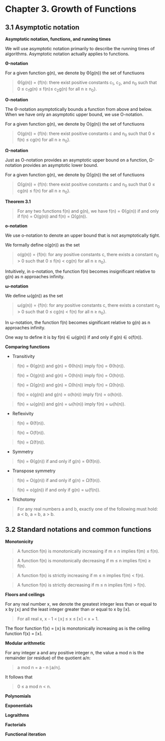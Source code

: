 # Chapter 3. Growth of Functions

## 3.1 Asymptotic notation

**Asymptotic notation, functions, and running times**

We will use asymptotic notation primarily to describe the running times of algorithms. Asymptotic notation actually applies to functions.

**&Theta;-notation**

For a given function g(n), we denote by &Theta;(g(n)) the set of functiuons

>&Theta;(g(n)) = {f(n): there exist positive constants c<sub>1</sub>, c<sub>2</sub>, and n<sub>0</sub> such that 0 &le; c<sub>1</sub>g(n) &le; f(n)&le; c<sub>2</sub>g(n) for all n &ge; n<sub>0</sub>}.

**O-notation**

The &Theta;-notation asymptotically bounds a function from above and below. When we have only an asymptotic upper bound, we use O-notation.

For a given function g(n), we denote by O(g(n)) the set of functiuons

>O(g(n)) = {f(n): there exist positive constants c and n<sub>0</sub> such that 0 &le; f(n) &le; cg(n) for all n &ge; n<sub>0</sub>}.

**&Omega;-notation**

Just as O-notation provides an asymptotic upper bound on a function, &Omega;-notation provides an asymptotic lower bound. 

For a given function g(n), we denote by &Omega;(g(n)) the set of functiuons

>&Omega;(g(n)) = {f(n): there exist positive constants c and n<sub>0</sub> such that 0 &le; cg(n) &le; f(n) for all n &ge; n<sub>0</sub>}.

**Theorem 3.1**

>For any two functions f(n) and g(n), we have f(n) = &Theta;(g(n)) if and only if f(n) = O(g(n)) and f(n) = &Omega;(g(n)).

**o-notation**

We use o-notation to denote an upper bound that is not asymptotically tight. 

We formally define o(g(n)) as the set

>o(g(n)) = {f(n): for any positive constants c, there exists a constant n<sub>0</sub> > 0 such that 0 &le; f(n) < cg(n) for all n &ge; n<sub>0</sub>}.

Intuitively, in o-notation, the function f(n) becomes insignificant relative to g(n) as n approaches infinity.

**&omega;-notation**

We define &omega;(g(n)) as the set

>&omega;(g(n)) = {f(n): for any positive constants c, there exists a constant n<sub>0</sub> > 0 such that 0 &le; cg(n) < f(n) for all n &ge; n<sub>0</sub>}.

In &omega;-notation, the function f(n) becomes significant relative to g(n) as n approaches infinity.

One way to define it is by f(n) &in; &omega;(g(n)) if and only if g(n) &in; o(f(n)).

**Comparing functions**

- Transitivity

>f(n) = &Theta;(g(n)) and g(n) = &Theta;(h(n)) imply f(n) = &Theta;(h(n)).

>f(n) = O(g(n)) and g(n) = O(h(n)) imply f(n) = O(h(n)).

>f(n) = &Omega;(g(n)) and g(n) = &Omega;(h(n)) imply f(n) = &Omega;(h(n)).

>f(n) = o(g(n)) and g(n) = o(h(n)) imply f(n) = o(h(n)).

>f(n) = &omega;(g(n)) and g(n) = &omega;(h(n)) imply f(n) = &omega;(h(n)).

- Reflexivity

>f(n) = &Theta;(f(n)).

>f(n) = O(f(n)).

>f(n) = &Omega;(f(n)).

- Symmetry

>f(n) = &Theta;(g(n)) if and only if g(n) = &Theta;(f(n)).

- Transpose symmetry

>f(n) = O(g(n)) if and only if g(n) = &Omega;(f(n)).

>f(n) = o(g(n)) if and only if g(n) = &omega;(f(n)).

- Trichotomy

> For any real numbers a and b, exactly one of the following must hold: a < b, a = b, a > b.

## 3.2 Standard notations and common functions

**Monotonicity**

>A function f(n) is monotonically increasing if m &le; n implies f(m) &le; f(n).

>A function f(n) is monotonically decreasing if m &le; n implies f(m) &ge; f(n).

>A function f(n) is strictly increasing if m &le; n implies f(m) < f(n).

>A function f(n) is strictly decreasing if m &le; n implies f(m) > f(n).

**Floors and ceilings**

For any real number x, we denote the greatest integer less than or equal to x by &lfloor;x&rfloor; and the least integer greater than or equal to x by &lceil;x&rceil;.

> For all real x, x - 1 < &lfloor;x&rfloor; &le; x &le; &lceil;x&rceil; < x + 1.

The floor function f(x) = &lfloor;x&rfloor; is monotonically increasing as is the ceiling function f(x) = &lceil;x&rceil;.

**Modular arithmetic**

For any integer a and any positive integer n, the value a mod n is the remainder (or residue) of the quotient a/n:

> a mod n = a - n &lfloor;a/n&rfloor;. 

It follows that 

> 0 &le; a mod n < n.

**Polynomials**

**Exponentials**

**Lograithms**

**Factorials**

**Functional iteration**





